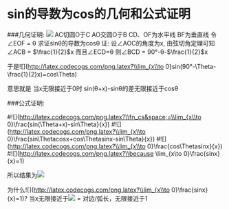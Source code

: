 # sin的导数为cos的几何和公式证明
###几何证明:
![](http://7xqhly.com1.z0.glb.clouddn.com/sincos.png)
AC切圆O于C
AO交圆O于B
CD、OF为水平线
BF为垂直线
令∠EOF = θ 求证sinθ的导数为cosθ
证:
设∠AOC的角度为x,
由弦切角定理可知∠ACB = $\frac{1}{2}$x
而且∠ECD=θ
则∠BCD = 90°-θ-$\frac{1}{2}$x

于是![](http://latex.codecogs.com/png.latex?\\lim_{x\\to 0}sin(90°-\\Theta-\\frac{1}{2}x)=cos\\Theta)

意思就是 当x无限接近于0时 sin(θ+x)-sinθ的差无限接近于cosθ

###公式证明:

#![](http://latex.codecogs.com/png.latex?\\fn_cs&space;=\\lim_{x\\to 0}\\frac{sin(\\Theta+x)-sin\\Theta}{x})
#![](http://latex.codecogs.com/png.latex?\\lim_{x\\to 0}\\frac{sin\\Thetacosx+cos\\Thetasinx-sin\\Theta}{x})
#![](http://latex.codecogs.com/png.latex?\\lim_{x\\to 0}\\frac{cos\\Thetasinx}{x})
#![](http://latex.codecogs.com/png.latex?\\because \\lim_{x\\to 0}\\frac{sinx}{x}=1)

所以结果为![](http://latex.codecogs.com/png.latex?\\cosx)

为什么![](http://latex.codecogs.com/png.latex?\\lim_{x\\to 0}\frac{sinx}{x}=1)?
当x无限接近于![](http://latex.codecogs.com/png.latex?\\frac{sinx}{x}=\\frac{对边/半径}{弧长/半径}) = 对边/弧长，无限接近于1



